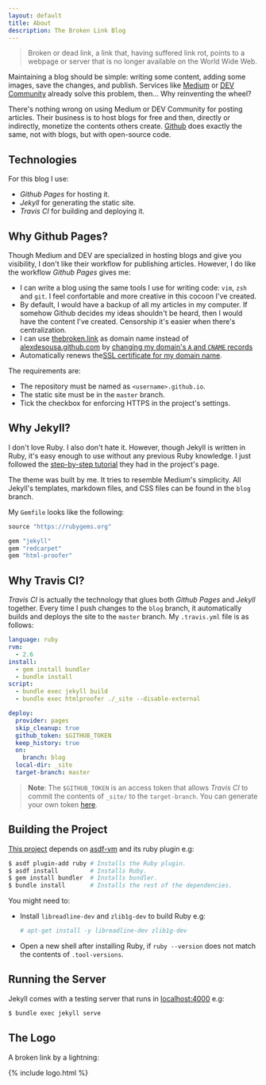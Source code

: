 ```yaml
---
layout: default
title: About
description: The Broken Link Blog
---
```


> Broken or dead link, a link that, having suffered link rot, points to a
> webpage or server that is no longer available on the World Wide Web.

Maintaining a blog should be simple: writing some content, adding some images,
save the changes, and publish. Services like [Medium](https://medium.com) or
[DEV Community](https://dev.to) already solve this problem, then... Why
reinventing the wheel?

There's nothing wrong on using Medium or DEV Community for posting articles.
Their business is to host blogs for free and then, directly or indirectly,
monetize the contents others create. [Github](https://github.com) does exactly
the same, not with blogs, but with open-source code.

## Technologies

For this blog I use:

- _Github Pages_ for hosting it.
- _Jekyll_ for generating the static site.
- _Travis CI_ for building and deploying it.

## Why Github Pages?

Though Medium and DEV are specialized in hosting blogs and give you visibility,
I don't like their workflow for publishing articles. However, I do like the
workflow _Github Pages_ gives me:

- I can write a blog using the same tools I use for writing code: `vim`, `zsh`
  and `git`. I feel confortable and more creative in this cocoon I've created.
- By default, I would have a backup of all my articles in my computer. If
  somehow Github decides my ideas shouldn't be heard, then I would have the
  content I've created. Censorship it's easier when there's centralization.
- I can use [thebroken.link](https://thebroken.link) as domain name instead of
  [alexdesousa.github.com](https://alexdesousa.github.com) by
  [changing my domain's `A` and `CNAME` records](https://help.github.com/en/articles/using-a-custom-domain-with-github-pages)
- Automatically renews the[SSL certificate for my domain name](https://help.github.com/en/articles/securing-your-github-pages-site-with-https).

The requirements are:

- The repository must be named as `<username>.github.io`.
- The static site must be in the `master` branch.
- Tick the checkbox for enforcing HTTPS in the project's settings.

## Why Jekyll?

I don't love Ruby. I also don't hate it. However, though Jekyll is written in
Ruby, it's easy enough to use without any previous Ruby knowledge. I just
followed the [step-by-step tutorial](https://jekyllrb.com/docs/step-by-step/01-setup/)
they had in the project's page.

The theme was built by me. It tries to resemble Medium's simplicity. All
Jekyll's templates, markdown files, and CSS files can be found in the `blog`
branch.

My `Gemfile` looks like the following:

```ruby
source "https://rubygems.org"

gem "jekyll"
gem "redcarpet"
gem "html-proofer"
```

## Why Travis CI?

_Travis CI_ is actually the technology that glues both _Github Pages_ and
_Jekyll_ together. Every time I push changes to the `blog` branch, it
automatically builds and deploys the site to the `master` branch. My
`.travis.yml` file is as follows:

```yaml
language: ruby
rvm:
  - 2.6
install:
  - gem install bundler
  - bundle install
script:
  - bundle exec jekyll build
  - bundle exec htmlproofer ./_site --disable-external

deploy:
  provider: pages
  skip_cleanup: true
  github_token: $GITHUB_TOKEN
  keep_history: true
  on:
    branch: blog
  local-dir: _site
  target-branch: master
```

> **Note**: The `$GITHUB_TOKEN` is an access token that allows _Travis CI_ to
> commit the contents of `_site/` to the `target-branch`. You can generate your
> own token [here](https://github.com/settings/tokens).

## Building the Project

[This project](https://github.com/alexdesousa/alexdesousa.github.io) depends on
[asdf-vm](https://github.com/asdf-vm/asdf) and its ruby plugin e.g:

```bash
$ asdf plugin-add ruby # Installs the Ruby plugin.
$ asdf install         # Installs Ruby.
$ gem install bundler  # Installs bundler.
$ bundle install       # Installs the rest of the dependencies.
```

You might need to:

- Install `libreadline-dev` and `zlib1g-dev` to build Ruby e.g:

    ```bash
    # apt-get install -y libreadline-dev zlib1g-dev
    ```

- Open a new shell after installing Ruby, if `ruby --version` does not match
  the contents of `.tool-versions`.

## Running the Server

Jekyll comes with a testing server that runs in
[localhost:4000](http://localhost:4000) e.g:

```bash
$ bundle exec jekyll serve
```

## The Logo

A broken link by a lightning:

{% include logo.html %}
